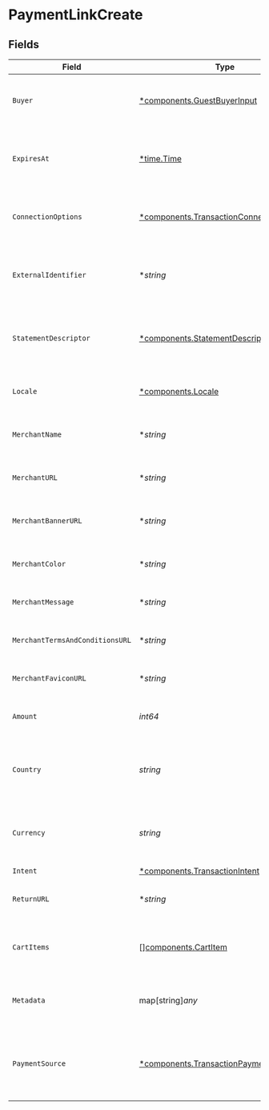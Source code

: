 # PaymentLinkCreate


## Fields

| Field                                                                                               | Type                                                                                                | Required                                                                                            | Description                                                                                         | Example                                                                                             |
| --------------------------------------------------------------------------------------------------- | --------------------------------------------------------------------------------------------------- | --------------------------------------------------------------------------------------------------- | --------------------------------------------------------------------------------------------------- | --------------------------------------------------------------------------------------------------- |
| `Buyer`                                                                                             | [*components.GuestBuyerInput](../../models/components/guestbuyerinput.md)                           | :heavy_minus_sign:                                                                                  | The guest buyer for the payment link.                                                               |                                                                                                     |
| `ExpiresAt`                                                                                         | [*time.Time](https://pkg.go.dev/time#Time)                                                          | :heavy_minus_sign:                                                                                  | The expiration date and time for the payment link.                                                  | 2024-06-01T00:00:00.000Z                                                                            |
| `ConnectionOptions`                                                                                 | [*components.TransactionConnectionOptions](../../models/components/transactionconnectionoptions.md) | :heavy_minus_sign:                                                                                  | Connection options for the payment link.                                                            |                                                                                                     |
| `ExternalIdentifier`                                                                                | **string*                                                                                           | :heavy_minus_sign:                                                                                  | The merchant reference for the payment link.                                                        | external-12345                                                                                      |
| `StatementDescriptor`                                                                               | [*components.StatementDescriptor](../../models/components/statementdescriptor.md)                   | :heavy_minus_sign:                                                                                  | The statement descriptor for the payment link.                                                      |                                                                                                     |
| `Locale`                                                                                            | [*components.Locale](../../models/components/locale.md)                                             | :heavy_minus_sign:                                                                                  | The locale for the payment link.                                                                    | en                                                                                                  |
| `MerchantName`                                                                                      | **string*                                                                                           | :heavy_minus_sign:                                                                                  | The merchant's display name.                                                                        | ACME Inc.                                                                                           |
| `MerchantURL`                                                                                       | **string*                                                                                           | :heavy_minus_sign:                                                                                  | The merchant's website URL.                                                                         | https://merchant.example.com                                                                        |
| `MerchantBannerURL`                                                                                 | **string*                                                                                           | :heavy_minus_sign:                                                                                  | The merchant's banner image URL.                                                                    | https://merchant.example.com/banner.png                                                             |
| `MerchantColor`                                                                                     | **string*                                                                                           | :heavy_minus_sign:                                                                                  | The merchant's brand color.                                                                         | #FF5733                                                                                             |
| `MerchantMessage`                                                                                   | **string*                                                                                           | :heavy_minus_sign:                                                                                  | A message from the merchant.                                                                        | Thank you for your purchase!                                                                        |
| `MerchantTermsAndConditionsURL`                                                                     | **string*                                                                                           | :heavy_minus_sign:                                                                                  | URL to the merchant's terms and conditions.                                                         | https://merchant.example.com/terms                                                                  |
| `MerchantFaviconURL`                                                                                | **string*                                                                                           | :heavy_minus_sign:                                                                                  | URL to the merchant's favicon.                                                                      | https://merchant.example.com/favicon.ico                                                            |
| `Amount`                                                                                            | *int64*                                                                                             | :heavy_check_mark:                                                                                  | The amount for the payment link.                                                                    | 1299                                                                                                |
| `Country`                                                                                           | *string*                                                                                            | :heavy_check_mark:                                                                                  | The country code for the payment link.                                                              | DE                                                                                                  |
| `Currency`                                                                                          | *string*                                                                                            | :heavy_check_mark:                                                                                  | The currency code for the payment link.                                                             | EUR                                                                                                 |
| `Intent`                                                                                            | [*components.TransactionIntent](../../models/components/transactionintent.md)                       | :heavy_minus_sign:                                                                                  | N/A                                                                                                 |                                                                                                     |
| `ReturnURL`                                                                                         | **string*                                                                                           | :heavy_minus_sign:                                                                                  | The return URL after payment completion.                                                            | https://merchant.example.com/return                                                                 |
| `CartItems`                                                                                         | [][components.CartItem](../../models/components/cartitem.md)                                        | :heavy_minus_sign:                                                                                  | The cart items for the payment link.                                                                |                                                                                                     |
| `Metadata`                                                                                          | map[string]*any*                                                                                    | :heavy_minus_sign:                                                                                  | Arbitrary metadata for the payment link.                                                            | {<br/>"order_id": "ORD-12345"<br/>}                                                                 |
| `PaymentSource`                                                                                     | [*components.TransactionPaymentSource](../../models/components/transactionpaymentsource.md)         | :heavy_minus_sign:                                                                                  | The way payment method information made it to this transaction.                                     |                                                                                                     |